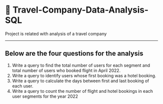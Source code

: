 #  :flight_departure: Travel-Company-Data-Analysis-SQL

Project  is related with analysis of a travel company

***

## Below are the four questions for the analysis

1. Write a query to find the total number of users for each segment and total number of users who booked flight in April 2022.
2. Write a query to identify users whose first booking was a hotel booking.
3. Write a query to calculate the days between first and last booking of each user.
4. Write a query to count the number of flight and hotel bookings in each user segments for the year 2022
